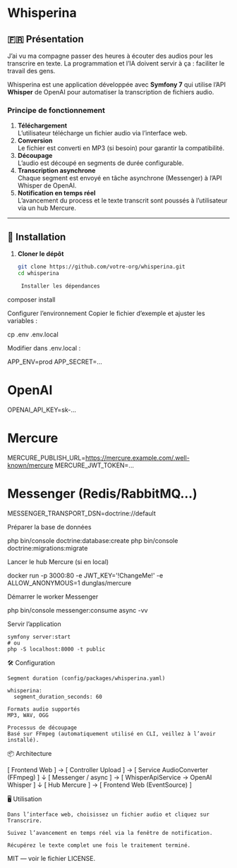# Whisperina

## 🇫🇷 Présentation

J’ai vu ma compagne passer des heures à écouter des audios pour les transcrire en texte. La programmation et l’IA doivent servir à ça : faciliter le travail des gens.

Whisperina est une application développée avec **Symfony 7** qui utilise l’API **Whisper** de OpenAI pour automatiser la transcription de fichiers audio.

### Principe de fonctionnement

1. **Téléchargement**  
   L’utilisateur télécharge un fichier audio via l’interface web.
2. **Conversion**  
   Le fichier est converti en MP3 (si besoin) pour garantir la compatibilité.
3. **Découpage**  
   L’audio est découpé en segments de durée configurable.
4. **Transcription asynchrone**  
   Chaque segment est envoyé en tâche asynchrone (Messenger) à l’API Whisper de OpenAI.
5. **Notification en temps réel**  
   L’avancement du process et le texte transcrit sont poussés à l’utilisateur via un hub Mercure.

---

## 🚀 Installation

1. **Cloner le dépôt**
   ```bash
   git clone https://github.com/votre-org/whisperina.git
   cd whisperina

    Installer les dépendances

composer install

Configurer l’environnement
Copier le fichier d’exemple et ajuster les variables :

cp .env .env.local

Modifier dans .env.local :

APP_ENV=prod
APP_SECRET=...

# OpenAI
OPENAI_API_KEY=sk-...

# Mercure
MERCURE_PUBLISH_URL=https://mercure.example.com/.well-known/mercure
MERCURE_JWT_TOKEN=...

# Messenger (Redis/RabbitMQ…)
MESSENGER_TRANSPORT_DSN=doctrine://default

Préparer la base de données

php bin/console doctrine:database:create
php bin/console doctrine:migrations:migrate

Lancer le hub Mercure (si en local)

docker run -p 3000:80 -e JWT_KEY='!ChangeMe!' -e ALLOW_ANONYMOUS=1 dunglas/mercure

Démarrer le worker Messenger

php bin/console messenger:consume async -vv

Servir l’application

    symfony server:start
    # ou
    php -S localhost:8000 -t public

🛠️ Configuration

    Segment duration (config/packages/whisperina.yaml)

    whisperina:
      segment_duration_seconds: 60

    Formats audio supportés
    MP3, WAV, OGG

    Processus de découpage
    Basé sur FFmpeg (automatiquement utilisé en CLI, veillez à l’avoir installé).

📦 Architecture

[ Frontend Web ] → [ Controller Upload ] → [ Service AudioConverter (FFmpeg) ]
↓
[ Messenger / async ] → [ WhisperApiService → OpenAI Whisper ]
↓
[ Hub Mercure ] → [ Frontend Web (EventSource) ]

🖥️ Utilisation

    Dans l’interface web, choisissez un fichier audio et cliquez sur Transcrire.

    Suivez l’avancement en temps réel via la fenêtre de notification.

    Récupérez le texte complet une fois le traitement terminé.


MIT — voir le fichier LICENSE.